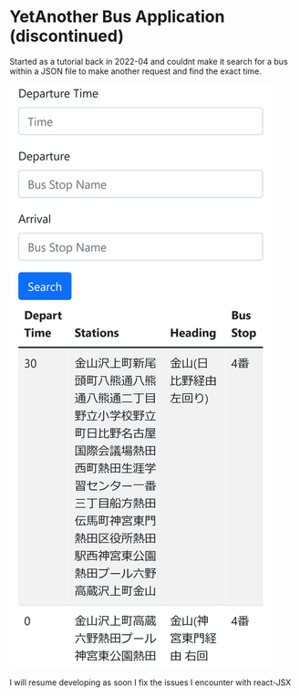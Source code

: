 # YetAnother Bus Application (discontinued)

Started as a tutorial back in 2022-04 and couldnt make it search for a bus within a JSON file to make another request and find the exact time.

![screenshot](public/bus_app_prev.png)

I will resume developing as soon I fix the issues I encounter with react-JSX
